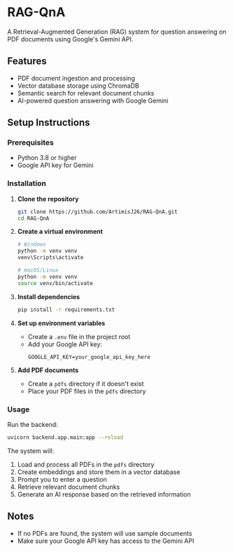 # RAG-QnA

A Retrieval-Augmented Generation (RAG) system for question answering on PDF documents using Google's Gemini API.

## Features

- PDF document ingestion and processing
- Vector database storage using ChromaDB
- Semantic search for relevant document chunks
- AI-powered question answering with Google Gemini

## Setup Instructions

### Prerequisites

- Python 3.8 or higher
- Google API key for Gemini

### Installation

1. **Clone the repository**
   ```bash
   git clone https://github.com/ArtimisJ26/RAG-QnA.git
   cd RAG-QnA
   ```

2. **Create a virtual environment**
   ```bash
   # Windows
   python -m venv venv
   venv\Scripts\activate

   # macOS/Linux
   python -m venv venv
   source venv/bin/activate
   ```

3. **Install dependencies**
   ```bash
   pip install -r requirements.txt
   ```

4. **Set up environment variables**
   - Create a `.env` file in the project root
   - Add your Google API key:
     ```
     GOOGLE_API_KEY=your_google_api_key_here
     ```

5. **Add PDF documents**
   - Create a `pdfs` directory if it doesn't exist
   - Place your PDF files in the `pdfs` directory

### Usage

Run the backend:
```bash
uvicorn backend.app.main:app --reload
```

The system will:
1. Load and process all PDFs in the `pdfs` directory
2. Create embeddings and store them in a vector database
3. Prompt you to enter a question
4. Retrieve relevant document chunks
5. Generate an AI response based on the retrieved information

## Notes

- If no PDFs are found, the system will use sample documents
- Make sure your Google API key has access to the Gemini API
